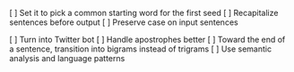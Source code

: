  [ ] Set it to pick a common starting word for the first seed
 [ ] Recapitalize sentences before output
 [ ] Preserve case on input sentences
 
 [ ] Turn into Twitter bot
 [ ] Handle apostrophes better
 [ ] Toward the end of a sentence, transition into bigrams instead of trigrams
 [ ] Use semantic analysis and language patterns